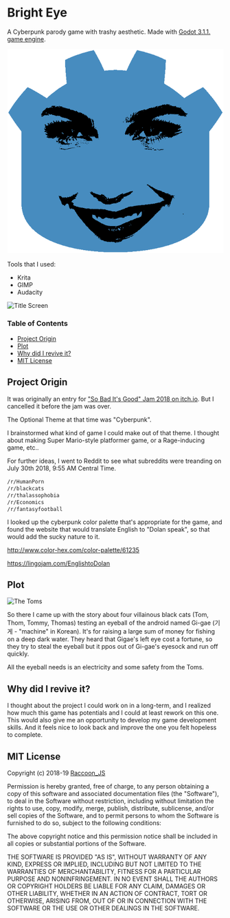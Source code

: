 # Bright Eye

A Cyberpunk parody game with trashy aesthetic. Made with [Godot 3.1.1. game engine](https://godotengine.org/).

![Gal GODOT 3.1.1.](https://github.com/Raccoon-JS/bright_eye/blob/master/images/Gal_Godot_Logo.png)

Tools that I used:
* Krita
* GIMP
* Audacity

![Title Screen](https://github.com/Raccoon-JS/bright_eyes/blob/master/images/title-screen.png)

### Table of Contents
* [Project Origin](https://github.com/Raccoon-JS/bright_eyes#project-origin)
* [Plot](https://github.com/Raccoon-JS/bright_eyes#plot)
* [Why did I revive it?](https://github.com/Raccoon-JS/bright_eyes#why-did-i-revive-it)
* [MIT License](https://github.com/Raccoon-JS/bright_eyes#mit-license)

## Project Origin
It was originally an entry for ["So Bad It's Good" Jam 2018 on itch.io](https://itch.io/jam/sbigjam2018). But I cancelled it before the jam was over.

The Optional Theme at that time was "Cyberpunk".

I brainstormed what kind of game I could make out of that theme. I thought about making Super Mario-style platformer game, or a Rage-inducing game, etc..

For further ideas, I went to Reddit to see what subreddits were treanding on July 30th 2018, 9:55 AM Central Time.

```
/r/HumanPorn
/r/blackcats
/r/thalassophobia
/r/Economics
/r/fantasyfootball
```

I looked up the cyberpunk color palette that's appropriate for the game, and found the website that would translate English to "Dolan speak", so that would add the sucky nature to it.

http://www.color-hex.com/color-palette/61235

https://lingojam.com/EnglishtoDolan

## Plot
![The Toms](https://github.com/Raccoon-JS/bright_eyes/blob/master/images/panel2.png)

So there I came up with the story about four villainous black cats (Tom, Thom, Tommy, Thomas) testing an eyeball of the android named Gi-gae (기게 - "machine" in Korean). It's for raising a large sum of money for fishing on a deep dark water. They heard that Gigae's left eye cost a fortune, so they try to steal the eyeball but it ppos out of Gi-gae's eyesock and run off quickly.

All the eyeball needs is an electricity and some safety from the Toms.

## Why did I revive it?
I thought about the project I could work on in a long-term, and I realized how much this game has potentials and I could at least rework on this one. This would also give me an opportunity to develop my game development skills. And it feels nice to look back and improve the one you felt hopeless to complete. 

## MIT License
Copyright (c) 2018-19 [Raccoon_JS](https://raccoon-js.itch.io/)

Permission is hereby granted, free of charge, to any person obtaining a copy
of this software and associated documentation files (the "Software"), to deal
in the Software without restriction, including without limitation the rights
to use, copy, modify, merge, publish, distribute, sublicense, and/or sell
copies of the Software, and to permit persons to whom the Software is
furnished to do so, subject to the following conditions:

The above copyright notice and this permission notice shall be included in all
copies or substantial portions of the Software.

THE SOFTWARE IS PROVIDED "AS IS", WITHOUT WARRANTY OF ANY KIND, EXPRESS OR
IMPLIED, INCLUDING BUT NOT LIMITED TO THE WARRANTIES OF MERCHANTABILITY,
FITNESS FOR A PARTICULAR PURPOSE AND NONINFRINGEMENT. IN NO EVENT SHALL THE
AUTHORS OR COPYRIGHT HOLDERS BE LIABLE FOR ANY CLAIM, DAMAGES OR OTHER
LIABILITY, WHETHER IN AN ACTION OF CONTRACT, TORT OR OTHERWISE, ARISING FROM,
OUT OF OR IN CONNECTION WITH THE SOFTWARE OR THE USE OR OTHER DEALINGS IN THE
SOFTWARE.
